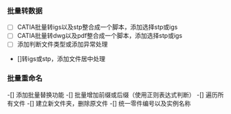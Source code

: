 ### 批量转数据

- [ ] CATIA批量转igs以及stp整合成一个脚本，添加选择stp或igs
- [ ] CATIA批量转dwg以及pdf整合成一个脚本，添加选择stp或igs
- [ ] 添加判断文件类型或添加异常处理
- []转igs或stp，添加文件居中处理

### 批量重命名

-[] 添加批量替换功能
-[] 批量增加前缀或后缀（使用正则表达式判断）
-[] 遍历所有文件
-[] 建立新文件夹，删除原文件
-[] 统一零件编号以及实例名称



